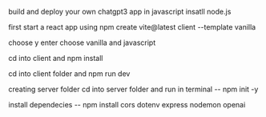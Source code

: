 




build and deploy your own chatgpt3 app in javascript
insatll node.js

first start a react app using  npm create vite@latest client --template vanilla

choose y enter
choose vanilla and javascript

cd into client and npm install

cd into client folder and npm run dev


creating server folder
cd into server folder and run in terminal -- npm init -y

install dependecies -- npm install cors dotenv express nodemon openai

